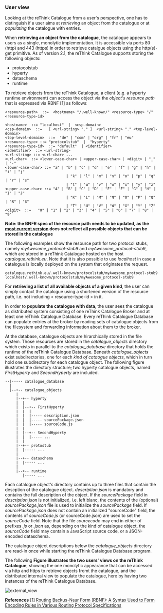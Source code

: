 ### User view

Looking at the reThink Catalogue from a user's perspective, one has to distinguish if a user aims at *retrieving* an object from the catalogue or at *populating* the catalogue with entries.

When **retrieving an object from the catalogue**, the catalogue appears to users as a single, monolytic implementation.  It is accessible via ports 80 (http) and 443 (https) in order to retrieve catalgue objects using the http(s)-get primitive.  As of version 2.1, the reThink Catalogue supports storing the following objects:
* protocolstub
* hyperty
* dataschema
* runtime

To retrieve objects from the reThink Catalogue, a client (e.g. a hyperty runtime environment) can access the object via the *object's resource path* that is expressed via RBNF [1] as follows: 

    <resource-path>  ::=  <hostname> "/.well-known/" <resource-type> "/" <resource-type-id>

    <hostname>  ::= "localhost"  |  <csp-domain>
    <csp-domain>  ::=   [ <url-string> "." ]  <url-string> "." <top-level-domain>
    <top-level-domain>  ::=  "de" | "com" | "org" | "fr" | "eu"
    <resource-type> ::= "protocolstub"  |  "hyperty" 
    <resource-type-id>  ::= "default"  | <identifier>
    <identifier>  ::= <url-string>
    <url-string> ::= <url-char> ...
    <url-char>  ::= <lower-case-char> | <upper-case-char> | <digit> | "_" | "-"
    <lower-case-char> ::= "a" | "b" | "c" | "d" | "e" | "f" | "g" | "h" | "i" | "j" 
                                | "k" | "l" | "m" | "n" | "o" | "p" | "q" | "r" | "s" 
                                | "t" | "u" | "v" | "w" | "x" | "y" | "z"
    <upper-case-char> ::= "A" | "B" | "C" | "D" | "E" | "F" | "G" | "H" | "I" | "J" 
                                | "K" | "L" | "M" | "N" | "O" | "P" | "Q" | "R" | "S" 
                                | "T" | "U" | "V" | "W" | "X" | "Y" | "Z"
    <digit>  ::=   "0" | "1" | "2" | "3" | "4" | "5" | "6" | "7" | "8" | "9" 

**Note:  the BNFR spec of the resource path needs to be updated, as the [most current version](https://github.com/reTHINK-project/architecture/blob/master/docs/interface-design/resource-path.md) does not reflect all possible objects that can be stored in the catalogue**

The following examples show the resource path for two protocol stubs, namely *myAwesome_protocol-stub9* and *myAwesome_protocol-stub9*, which are stored in a reThink Catalogue hosted on the host *catalogue.rethink.eu*.  Note that it is also possible to use *localhost* in case a catalogue is locally deployed on the system that originates the request.

    catalogue.rethink.eu/.well-known/protocolstub/myAwesome_protocol-stub9
    localhost/.well-known/protocolstub/myAwesome_protocol-stub9

For **retrieving a list of all available objects of a given kind**, the user can simply contact the catalogue using a shortened version of the resource path, i.e. not including  < resource-type-id >  in it.

In order to **populate the catalogue with data**, the user sees the catalogue as distributed system consisting of one reThink Catalogue Broker and at least one reThink Catalogue Database.  Every reThink Catalogue Database can populate entries at the broker by reading sets of catalogue objects from the filesystem and forwarding information about them to the broker.

At the database, catalogue objects are hirarchically stored in the file system.  Those resources are stored in the *catalogue_objects* directory which exists in parallel to the *catalogue_database* directory that holds the runtime of the reThink Catalogue Database.  Beneath *catalogue_objects* exist subdirectories, one for each *kind of cataogue objects*, which in turn hold one subdirectory for each catalogue object.  The following figure illustrates the directory structure; two hyperty catalogue objects, named *FirstHyperty* and *SecondHyperty* are included.

    --|----- catalogue_database
      |
      |--+-- catalogue_objects
         |
         |--+-- hyperty
         |  |
         |  |--+-- FirstHyperty
         |  |  |
         |  |  |----- description.json
         |  |  |----- sourcePackage.json
         |  |  |----- sourceCode.js
         |  |
         |  |--+-- SecondHyperty
         |  |  |----- ...
         |  |
         |--+-- protostub
         |  |----- ...
         |
         |--+-- dataschema
         |  |----- ...
         |
         |--+-- runtime
            |----- ...

Each catalogue object's directory contains up to three files that contain the descption of the catalogue object.  *description.json* is mandatory and contains the full description of the object.  If the *sourcePackage* field in *description.json* is not initialized, i.e. left blanc, the contents of the (optional) *sourcePackage.json* file is used to initialize the *sourcePackage* field.  If *sourcePackage.json* does not contain an initialized "sourceCode" field, the contents of *sourceCode.js* (or sourceCode.json) are used to set the *sourceCode* field.  Note that the file *sourcecode* may end in either of prefixes *.js* or *.json* as, depending on the kind of catalogue object, the *sourceCode* field may contain a JavaScript source code, or a JSON-encoded dataschema.

The catalogue object descriptions below the *catalogue_objects* directory are read-in once while starting the reThink Catalogue Database program.



The following **Figure illustrates the two users' views on the reThink Catalogue**, showing the one monolytic appearance that can be accessed via http and https to retrieve objects fromt the catalogue, and the distributed internal view to populate the catalogue, here by having two instances of the reThink Catalogue Database.

![external_view](https://github.com/reTHINK-project/dev-catalogue/blob/master/doc/internals/catalogue-external-view.png)


**References**
[1] [Routing Backus-Naur Form (RBNF): A Syntax Used to Form Encoding Rules in Various Routing Protocol Specifications](http://tools.ietf.org/html/rfc5511)
